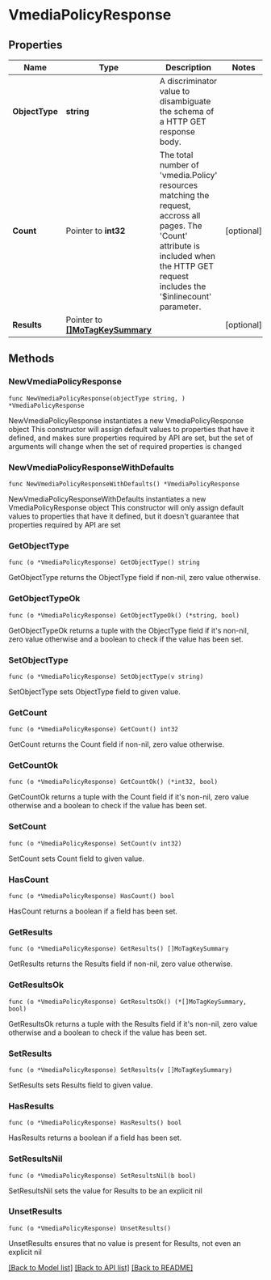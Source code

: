 # VmediaPolicyResponse

## Properties

Name | Type | Description | Notes
------------ | ------------- | ------------- | -------------
**ObjectType** | **string** | A discriminator value to disambiguate the schema of a HTTP GET response body. | 
**Count** | Pointer to **int32** | The total number of &#39;vmedia.Policy&#39; resources matching the request, accross all pages. The &#39;Count&#39; attribute is included when the HTTP GET request includes the &#39;$inlinecount&#39; parameter. | [optional] 
**Results** | Pointer to [**[]MoTagKeySummary**](MoTagKeySummary.md) |  | [optional] 

## Methods

### NewVmediaPolicyResponse

`func NewVmediaPolicyResponse(objectType string, ) *VmediaPolicyResponse`

NewVmediaPolicyResponse instantiates a new VmediaPolicyResponse object
This constructor will assign default values to properties that have it defined,
and makes sure properties required by API are set, but the set of arguments
will change when the set of required properties is changed

### NewVmediaPolicyResponseWithDefaults

`func NewVmediaPolicyResponseWithDefaults() *VmediaPolicyResponse`

NewVmediaPolicyResponseWithDefaults instantiates a new VmediaPolicyResponse object
This constructor will only assign default values to properties that have it defined,
but it doesn't guarantee that properties required by API are set

### GetObjectType

`func (o *VmediaPolicyResponse) GetObjectType() string`

GetObjectType returns the ObjectType field if non-nil, zero value otherwise.

### GetObjectTypeOk

`func (o *VmediaPolicyResponse) GetObjectTypeOk() (*string, bool)`

GetObjectTypeOk returns a tuple with the ObjectType field if it's non-nil, zero value otherwise
and a boolean to check if the value has been set.

### SetObjectType

`func (o *VmediaPolicyResponse) SetObjectType(v string)`

SetObjectType sets ObjectType field to given value.


### GetCount

`func (o *VmediaPolicyResponse) GetCount() int32`

GetCount returns the Count field if non-nil, zero value otherwise.

### GetCountOk

`func (o *VmediaPolicyResponse) GetCountOk() (*int32, bool)`

GetCountOk returns a tuple with the Count field if it's non-nil, zero value otherwise
and a boolean to check if the value has been set.

### SetCount

`func (o *VmediaPolicyResponse) SetCount(v int32)`

SetCount sets Count field to given value.

### HasCount

`func (o *VmediaPolicyResponse) HasCount() bool`

HasCount returns a boolean if a field has been set.

### GetResults

`func (o *VmediaPolicyResponse) GetResults() []MoTagKeySummary`

GetResults returns the Results field if non-nil, zero value otherwise.

### GetResultsOk

`func (o *VmediaPolicyResponse) GetResultsOk() (*[]MoTagKeySummary, bool)`

GetResultsOk returns a tuple with the Results field if it's non-nil, zero value otherwise
and a boolean to check if the value has been set.

### SetResults

`func (o *VmediaPolicyResponse) SetResults(v []MoTagKeySummary)`

SetResults sets Results field to given value.

### HasResults

`func (o *VmediaPolicyResponse) HasResults() bool`

HasResults returns a boolean if a field has been set.

### SetResultsNil

`func (o *VmediaPolicyResponse) SetResultsNil(b bool)`

 SetResultsNil sets the value for Results to be an explicit nil

### UnsetResults
`func (o *VmediaPolicyResponse) UnsetResults()`

UnsetResults ensures that no value is present for Results, not even an explicit nil

[[Back to Model list]](../README.md#documentation-for-models) [[Back to API list]](../README.md#documentation-for-api-endpoints) [[Back to README]](../README.md)


